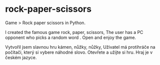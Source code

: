 # rock-paper-scissors
Game > Rock paper scissors in Python.

I created the famous game rock, paper, scissors, The user has a PC opponent who picks a random word . Open and enjoy the game. 

Vytvořil jsem slavnou hru kámen, nůžky, nůžky, Uživatel má protihráče na počítači, který si vybere náhodné slovo. Otevřete a užijte si hru. 
Hraj je v českém jazyce. 
